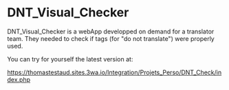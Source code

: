 # DNT_Visual_Checker

DNT_Visual_Checker is a webApp developped on demand for a translator team. 
They needed to check if <dnt> tags (for "do not translate") were properly used. 

You can try for yourself the latest version at:

https://thomastestaud.sites.3wa.io/Integration/Projets_Perso/DNT_Check/index.php
